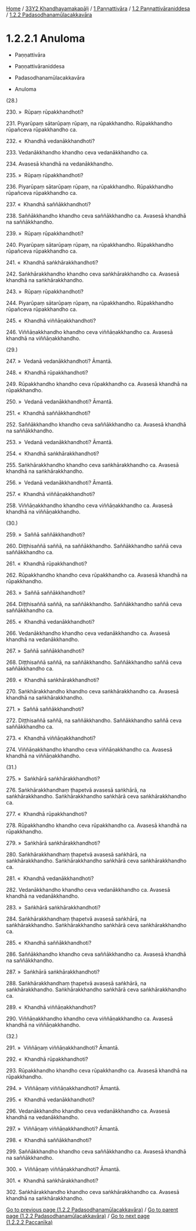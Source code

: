 
[Home](/) / [33Y2 Khandhayamakapāḷi](../../...md) / [1 Paṇṇattivāra](../...md) / [1.2 Paṇṇattivāraniddesa](...md) / [1.2.2 Padasodhanamūlacakkavāra](../33Y2/1/1.2/1.2.2.md)

# 1.2.2.1 Anuloma

* Paṇṇattivāra

* Paṇṇattivāraniddesa

* Padasodhanamūlacakkavāra

* Anuloma

(28.)

230\. »  Rūpaṃ rūpakkhandhoti?

231\. Piyarūpaṃ sātarūpaṃ rūpaṃ, na rūpakkhandho. Rūpakkhandho rūpañceva rūpakkhandho ca.

232\. «  Khandhā vedanākkhandhoti?

233\. Vedanākkhandho khandho ceva vedanākkhandho ca.

234\. Avasesā khandhā na vedanākkhandho.

235\. »  Rūpaṃ rūpakkhandhoti?

236\. Piyarūpaṃ sātarūpaṃ rūpaṃ, na rūpakkhandho. Rūpakkhandho rūpañceva rūpakkhandho ca.

237\. «  Khandhā saññākkhandhoti?

238\. Saññākkhandho khandho ceva saññākkhandho ca. Avasesā khandhā na saññākkhandho.

239\. »  Rūpaṃ rūpakkhandhoti?

240\. Piyarūpaṃ sātarūpaṃ rūpaṃ, na rūpakkhandho. Rūpakkhandho rūpañceva rūpakkhandho ca.

241\. «  Khandhā saṅkhārakkhandhoti?

242\. Saṅkhārakkhandho khandho ceva saṅkhārakkhandho ca. Avasesā khandhā na saṅkhārakkhandho.

243\. »  Rūpaṃ rūpakkhandhoti?

244\. Piyarūpaṃ sātarūpaṃ rūpaṃ, na rūpakkhandho. Rūpakkhandho rūpañceva rūpakkhandho ca.

245\. «  Khandhā viññāṇakkhandhoti?

246\. Viññāṇakkhandho khandho ceva viññāṇakkhandho ca. Avasesā khandhā na viññāṇakkhandho.

(29.)

247\. »  Vedanā vedanākkhandhoti? Āmantā.

248\. «  Khandhā rūpakkhandhoti?

249\. Rūpakkhandho khandho ceva rūpakkhandho ca. Avasesā khandhā na rūpakkhandho.

250\. »  Vedanā vedanākkhandhoti? Āmantā.

251\. «  Khandhā saññākkhandhoti?

252\. Saññākkhandho khandho ceva saññākkhandho ca. Avasesā khandhā na saññākkhandho.

253\. »  Vedanā vedanākkhandhoti? Āmantā.

254\. «  Khandhā saṅkhārakkhandhoti?

255\. Saṅkhārakkhandho khandho ceva saṅkhārakkhandho ca. Avasesā khandhā na saṅkhārakkhandho.

256\. »  Vedanā vedanākkhandhoti? Āmantā.

257\. «  Khandhā viññāṇakkhandhoti?

258\. Viññāṇakkhandho khandho ceva viññāṇakkhandho ca. Avasesā khandhā na viññāṇakkhandho.

(30.)

259\. »  Saññā saññākkhandhoti?

260\. Diṭṭhisaññā saññā, na saññākkhandho. Saññākkhandho saññā ceva saññākkhandho ca.

261\. «  Khandhā rūpakkhandhoti?

262\. Rūpakkhandho khandho ceva rūpakkhandho ca. Avasesā khandhā na rūpakkhandho.

263\. »  Saññā saññākkhandhoti?

264\. Diṭṭhisaññā saññā, na saññākkhandho. Saññākkhandho saññā ceva saññākkhandho ca.

265\. «  Khandhā vedanākkhandhoti?

266\. Vedanākkhandho khandho ceva vedanākkhandho ca. Avasesā khandhā na vedanākkhandho.

267\. »  Saññā saññākkhandhoti?

268\. Diṭṭhisaññā saññā, na saññākkhandho. Saññākkhandho saññā ceva saññākkhandho ca.

269\. «  Khandhā saṅkhārakkhandhoti?

270\. Saṅkhārakkhandho khandho ceva saṅkhārakkhandho ca. Avasesā khandhā na saṅkhārakkhandho.

271\. »  Saññā saññākkhandhoti?

272\. Diṭṭhisaññā saññā, na saññākkhandho. Saññākkhandho saññā ceva saññākkhandho ca.

273\. «  Khandhā viññāṇakkhandhoti?

274\. Viññāṇakkhandho khandho ceva viññāṇakkhandho ca. Avasesā khandhā na viññāṇakkhandho.

(31.)

275\. »  Saṅkhārā saṅkhārakkhandhoti?

276\. Saṅkhārakkhandhaṃ ṭhapetvā avasesā saṅkhārā, na saṅkhārakkhandho. Saṅkhārakkhandho saṅkhārā ceva saṅkhārakkhandho ca.

277\. «  Khandhā rūpakkhandhoti?

278\. Rūpakkhandho khandho ceva rūpakkhandho ca. Avasesā khandhā na rūpakkhandho.

279\. »  Saṅkhārā saṅkhārakkhandhoti?

280\. Saṅkhārakkhandhaṃ ṭhapetvā avasesā saṅkhārā, na saṅkhārakkhandho. Saṅkhārakkhandho saṅkhārā ceva saṅkhārakkhandho ca.

281\. «  Khandhā vedanākkhandhoti?

282\. Vedanākkhandho khandho ceva vedanākkhandho ca. Avasesā khandhā na vedanākkhandho.

283\. »  Saṅkhārā saṅkhārakkhandhoti?

284\. Saṅkhārakkhandhaṃ ṭhapetvā avasesā saṅkhārā, na saṅkhārakkhandho. Saṅkhārakkhandho saṅkhārā ceva saṅkhārakkhandho ca.

285\. «  Khandhā saññākkhandhoti?

286\. Saññākkhandho khandho ceva saññākkhandho ca. Avasesā khandhā na saññākkhandho.

287\. »  Saṅkhārā saṅkhārakkhandhoti?

288\. Saṅkhārakkhandhaṃ ṭhapetvā avasesā saṅkhārā, na saṅkhārakkhandho. Saṅkhārakkhandho saṅkhārā ceva saṅkhārakkhandho ca.

289\. «  Khandhā viññāṇakkhandhoti?

290\. Viññāṇakkhandho khandho ceva viññāṇakkhandho ca. Avasesā khandhā na viññāṇakkhandho.

(32.)

291\. »  Viññāṇaṃ viññāṇakkhandhoti? Āmantā.

292\. «  Khandhā rūpakkhandhoti?

293\. Rūpakkhandho khandho ceva rūpakkhandho ca. Avasesā khandhā na rūpakkhandho.

294\. »  Viññāṇaṃ viññāṇakkhandhoti? Āmantā.

295\. «  Khandhā vedanākkhandhoti?

296\. Vedanākkhandho khandho ceva vedanākkhandho ca. Avasesā khandhā na vedanākkhandho.

297\. »  Viññāṇaṃ viññāṇakkhandhoti? Āmantā.

298\. «  Khandhā saññākkhandhoti?

299\. Saññākkhandho khandho ceva saññākkhandho ca. Avasesā khandhā na saññākkhandho.

300\. »  Viññāṇaṃ viññāṇakkhandhoti? Āmantā.

301\. «  Khandhā saṅkhārakkhandhoti?

302\. Saṅkhārakkhandho khandho ceva saṅkhārakkhandho ca. Avasesā khandhā na saṅkhārakkhandho.

[Go to previous page (1.2.2 Padasodhanamūlacakkavāra)](../33Y2/1/1.2/1.2.2.md) / [Go to parent page (1.2.2 Padasodhanamūlacakkavāra)](../33Y2/1/1.2/1.2.2.md) / [Go to next page (1.2.2.2 Paccanīka)](1.2.2.2.md)


